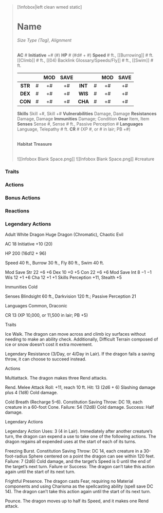 > [!infobox|left clean wmed static]
> # Name
> *Size Type (Tag), Alignment*
> 
> | |
> | - |
> **AC** # **Initiative** +# (#)
> **HP** # (#d# + #)
> **Speed** # ft., [[Burrowing]] # ft. [[Climb]] # ft., [[04) Backlink Glossary/Speeds/Fly]] # ft., [[Swim]] # ft.
> 
> | | | MOD | SAVE | | | MOD | SAVE |
> | :-: | :-: | :-: | :-: | :-: | :-: | :-: | :-: |
> | **STR** | # | +# | +# | **INT** | # | +# | +# | 
> | **DEX** | # | +# | +# | **WIS** | # | +# | +# |
> | **CON** | # | +# | +# | **CHA** | # | +# | +# |
> **Skills** Skill +#, Skill +#
> **Vulnerabilities** Damage, Damage
> **Resistances** Damage, Damage
> **Immunities** Damage; Condition
> **Gear** Item, Item
> **Senses** Sense #, Sense # ft., Passive Perception #
> **Languages** Language, Telepathy # ft.
> **CR** # (XP #, or # in lair; PB +#)
>
> | |
> | - |
> **Habitat**
> **Treasure**
> 
> | |
> | - |
> ![[Infobox Blank Space.png]]
> ![[Infobox Blank Space.png]]
> #creature 


### Traits
### Actions
### Bonus Actions
### Reactions
### Legendary Actions
Adult White Dragon
Huge Dragon (Chromatic), Chaotic Evil

AC 18 Initiative +10 (20)

HP 200 (16d12 + 96)

Speed 40 ft., Burrow 30 ft., Fly 80 ft., Swim 40 ft.

Mod	Save
Str	22	+6	+6
Dex	10	+0	+5
Con	22	+6	+6
Mod	Save
Int	8	−1	−1
Wis	12	+1	+6
Cha	12	+1	+1
Skills Perception +11, Stealth +5

Immunities Cold

Senses Blindsight 60 ft., Darkvision 120 ft.; Passive Perception 21

Languages Common, Draconic

CR 13 (XP 10,000, or 11,500 in lair; PB +5)

Traits

Ice Walk. The dragon can move across and climb icy surfaces without needing to make an ability check. Additionally, Difficult Terrain composed of ice or snow doesn’t cost it extra movement.

Legendary Resistance (3/Day, or 4/Day in Lair). If the dragon fails a saving throw, it can choose to succeed instead.

Actions

Multiattack. The dragon makes three Rend attacks.

Rend. Melee Attack Roll: +11, reach 10 ft. Hit: 13 (2d6 + 6) Slashing damage plus 4 (1d8) Cold damage.

Cold Breath (Recharge 5–6). Constitution Saving Throw: DC 19, each creature in a 60-foot Cone. Failure: 54 (12d8) Cold damage. Success: Half damage.

Legendary Actions

Legendary Action Uses: 3 (4 in Lair). Immediately after another creature’s turn, the dragon can expend a use to take one of the following actions. The dragon regains all expended uses at the start of each of its turns.

Freezing Burst. Constitution Saving Throw: DC 14, each creature in a 30-foot-radius Sphere centered on a point the dragon can see within 120 feet. Failure: 7 (2d6) Cold damage, and the target’s Speed is 0 until the end of the target’s next turn. Failure or Success: The dragon can’t take this action again until the start of its next turn.

Frightful Presence. The dragon casts Fear, requiring no Material components and using Charisma as the spellcasting ability (spell save DC 14). The dragon can’t take this action again until the start of its next turn.

Pounce. The dragon moves up to half its Speed, and it makes one Rend attack.
